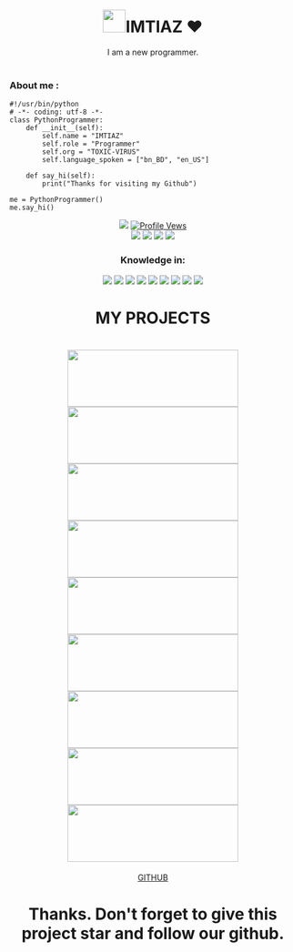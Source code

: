<p align='center' class="main">
<div align="center"><h1><img height="40" src="https://raw.githubusercontent.com/innng/innng/master/assets/kyubey.gif"/>IMTIAZ ❤️</div>
</h1>
<div align="center">I am a new programmer.</div>
<br>
<h3 align="left">About me :</h3>


````
#!/usr/bin/python
# -*- coding: utf-8 -*-
class PythonProgrammer:
    def __init__(self):
        self.name = "IMTIAZ"
        self.role = "Programmer"
        self.org = "TOXIC-VIRUS"
        self.language_spoken = ["bn_BD", "en_US"]

    def say_hi(self):
        print("Thanks for visiting my Github")

me = PythonProgrammer()
me.say_hi()
````

<div align="center">
	<a href="https://hits.seeyoufarm.com" title="Profile Hits"><img
			src="https://hits.seeyoufarm.com/api/count/incr/badge.svg?url=https://github.com/ITSN0B1T4&count_bg=%2379C83D&title_bg=%23555555&icon=github.svg&icon_color=%23E7E7E7&title=Hits&edge_flat=false" /></a>
	<a href="https://github.com/IMTIAZ-X"><img src="https://komarev.com/ghpvc/?username=ITSN0B1T4&label=Profile%20views&color=0e75b6&style=flat"
			title="Profile Vews"></a>
</div>

<div align="center">
	<a href="https://m.me/ITSN0B1T4" class="main">
		<img src="https://img.shields.io/badge/Messenger-00B2FF?style=for-the-badge&logo=messenger&logoColor=white"></a>
	<a href="hide" class="main">
		<img src="https://img.shields.io/badge/Facebook-1877F2?style=for-the-badge&logo=facebook&logoColor=white"></a>
	<a href="hide" class="main">
		<img src="https://img.shields.io/badge/Instagram-E4405F?style=for-the-badge&logo=instagram&logoColor=white"></a>
	<a href="https://github.com/IMTIAZ-X" class="main">
		<img src="https://img.shields.io/badge/GitHub-100000?style=for-the-badge&logo=github&logoColor=white"></a>
</div>

<div align="center">
	<h3>Knowledge in:</h3>
	<img src="https://img.shields.io/badge/Python-3776AB?style=for-the-badge&logo=python&logoColor=white">
	<img src="https://img.shields.io/badge/HTML-239120?style=for-the-badge&logo=html5&logoColor=white">
	<img src="https://img.shields.io/badge/CSS-239120?&style=for-the-badge&logo=css3&logoColor=white">
	<img src="https://img.shields.io/badge/PHP-777BB4?style=for-the-badge&logo=php&logoColor=white">
	<img src="https://img.shields.io/badge/Markdown-000000?style=for-the-badge&logo=markdown&logoColor=white">
	<img src="https://img.shields.io/badge/Shell_Script-121011?style=for-the-badge&logo=gnu-bash&logoColor=white">
	<img src="https://img.shields.io/badge/Bootstrap-563D7C?style=for-the-badge&logo=bootstrap&logoColor=white">
	<img src="https://img.shields.io/badge/JAVASCRIPT-00000F?style=for-the-badge&logo=JavaScript&logoColor=yellow">
	<img src="https://img.shields.io/badge/FIREBASE-000000?style=for-the-badge&logo=firebase&logoColor=yellow">
</div>

<div align="center">
  <h1>MY PROJECTS<h1>
	<a href="https://github.com/IMTIAZ-X/SMS-Bomber.git"><img src="https://qph.cf2.quoracdn.net/main-qimg-2412ca466c165a601a84926d411aa932" height="100" width="300"></a>
	<a href="https://github.com/IMTIAZ-X/G-mail-Bombing.git"><img src="https://www.howtogeek.com/wp-content/uploads/2019/04/email-bomb.jpg?height=200p&trim=2,2,2,2" height="100" width="300"></a>
<a href="https://github.com/ITSN0B1T4/ROBI-CIRCLE"><img src="https://github-readme-stats.vercel.app/api/pin/?username=ITSN0B1T4&repo=ROBI-CIRCLE&theme=dark" height="100" width="300"></a>
<a href="https://github.com/ITSN0B1T4/TXBOMBX"><img src="https://github-readme-stats.vercel.app/api/pin/?username=ITSN0B1T4&repo=TXBOMBX&theme=dark" height="100" width="300"></a>
<a href="https://github.com/ITSN0B1T4/maskurl"><img src="https://github-readme-stats.vercel.app/api/pin/?username=ITSN0B1T4&repo=maskurl&theme=dark" height="100" width="300"></a>
<a href="https://github.com/ITSN0B1T4/bash-enc"><img src="https://github-readme-stats.vercel.app/api/pin/?username=ITSN0B1T4&repo=bash-enc&theme=dark" height="100" width="300"></a>
<a href="https://github.com/ITSN0B1T4/encrypt"><img src="https://github-readme-stats.vercel.app/api/pin/?username=ITSN0B1T4&repo=encrypt&theme=dark" height="100" width="300"></a>
<a href="https://github.com/ITSN0B1T4/ushort"><img src="https://github-readme-stats.vercel.app/api/pin/?username=ITSN0B1T4&repo=ushort&theme=dark" height="100" width="300"></a>
<a href="https://github.com/ITSN0B1T4/bpkg"><img src="https://github-readme-stats.vercel.app/api/pin/?username=ITSN0B1T4&repo=bpkg&theme=dark" height="100" width="300"></a>
</div>





<div align="center"><a href="https://github.com/IMTIAZ-X">GITHUB</a>

<div align="center">
<h1>Thanks. Don't forget to give this project star and follow our github.</h1>
</div>
